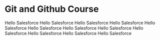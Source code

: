 # Git and Github Course

Hello Salesforce Hello Salesforce Hello Salesforce Hello Salesforce
Hello Salesforce Hello Salesforce Hello Salesforce Hello Salesforce
Hello Salesforce Hello Salesforce Hello Salesforce Hello Salesforce